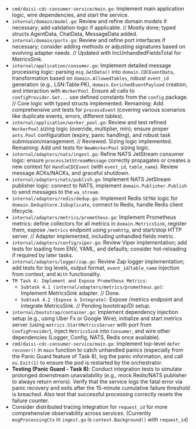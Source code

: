 - `cmd/daisi-cdc-consumer-service/main.go`: Implement main application logic, wire dependencies, and start the service.
- `internal/domain/model.go`: Review and refine domain models if necessary; add validation logic if applicable. // Mostly done; typed structs AgentData, ChatData, MessageData added.
- `internal/domain/ports.go`: Review and refine port interfaces if necessary; consider adding methods or adjusting signatures based on evolving adapter needs. // Updated with IncUnhandledFieldsTotal for MetricsSink.
- `internal/application/consumer.go`: Implement detailed message processing logic: parsing `msg.GetData()` into `domain.CDCEventData`, transformation based on `domain.AllowedTables`, robust `event_id` generation (e.g., LSN:Table:PK), `domain.EnrichedEventPayload` creation, and interaction with `WorkerPool`. Ensure all calls to `configProvider.Get...` use defined constants from the `config` package. // Core logic with typed structs implemented. Remaining: Add comprehensive unit tests for `processEvent` (covering various scenarios like duplicate events, errors, different tables).
- `internal/application/worker_pool.go`: Review and test refined `WorkerPool` sizing logic (override, multiplier, min); ensure proper `ants.Pool` configuration (expiry, panic handling), and robust task submission/management. // Reviewed. Sizing logic implemented. Remaining: Add unit tests for `NewWorkerPool` sizing logic.
- `internal/adapters/nats/ingest.go`: Refine NATS JetStream consumer logic: ensure `processJetStreamMessage` correctly propagates or creates a new context for `HandleCDCEvent` (with `event_id`, `table_name`). Review message ACKs/NACKs, and graceful shutdown.
- `internal/adapters/nats/publish.go`: Implement NATS JetStream publisher logic: connect to NATS, implement `domain.Publisher.Publish` to send messages to the `wa_stream`.
- `internal/adapters/redis/dedup.go`: Implement Redis `SETNX` logic for `domain.DedupStore.IsDuplicate`, connect to Redis, handle Redis client lifecycle.
- `internal/adapters/metrics/prometheus.go`: Implement Prometheus metrics: define collectors for all metrics in `domain.MetricsSink`, register them, expose `/metrics` endpoint using `promhttp`, and start/stop HTTP server. // Adapter implemented, including unhandled fields metric.
- `internal/adapters/config/viper.go`: Review Viper implementation; add tests for loading from ENV, YAML, and defaults; consider hot-reloading if required by later tasks.
- `internal/adapters/logger/zap.go`: Review Zap logger implementation; add tests for log levels, output format, `event_id`/`table_name` injection from context, and `With` functionality.
- `TM Task 4: Implement and Expose Prometheus Metrics`:
  - `Subtask 4.1 (internal/adapters/metrics/prometheus.go)`: Implement MetricsSink adapter. // Done.
  - `Subtask 4.2 (Expose & Integrate)`: Expose /metrics endpoint and integrate MetricsSink. // Pending bootstrap/DI setup.
- `internal/bootstrap/container.go`: Implement dependency injection setup (e.g., using Uber Fx or Google Wire); initialize and start metrics server (using `metrics.StartMetricsServer` with port from `ConfigProvider`), inject `MetricsSink` into `Consumer`, and wire other dependencies (Logger, Config, NATS, Redis once available).
- `cmd/daisi-cdc-consumer-service/main.go`: Implement top-level `defer recover()` in `main` function to catch unhandled panics (especially from the Panic Guard feature of Task 8), log the panic information, and call `os.Exit(1)` to ensure the pod is restarted by the orchestrator.
- **Testing (Panic Guard - Task 8)**: Conduct integration tests to simulate prolonged downstream unavailability (e.g., mock Redis/NATS publisher to always return errors). Verify that the service logs the fatal error via panic recovery and exits after the 15-minute cumulative failure threshold is breached. Also test that successful processing correctly resets the failure counter.
- Consider distributed tracing integration for `request_id` for more comprehensive observability across services. (Currently `msgProcessingCtx` in `ingest.go` is `context.Background()` with `request_id`)
